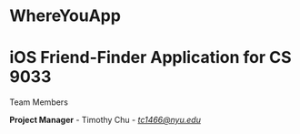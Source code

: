 WhereYouApp
===========

iOS Friend-Finder Application for CS 9033
===========

Team Members

<b>Project Manager</b> - Timothy Chu - <i>tc1466@nyu.edu</i>
